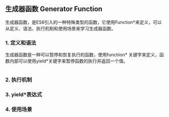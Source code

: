 ## 生成器函数 Generator Function

生成器函数，是ES6引入的一种特殊类型的函数，它使用Function*来定义，可以从定义、语法、执行机制和使用场景来学习生成器函数。

### 1. 定义和语法

生成器函数是一种可以暂停和恢复执行的函数，使用functiion\* 关键字来定义，函数内部可以使用yield\*关键字来暂停函数的执行并返回一个值。

```js

```

### 2. 执行机制

### 3. yield*表达式

### 4. 使用场景

